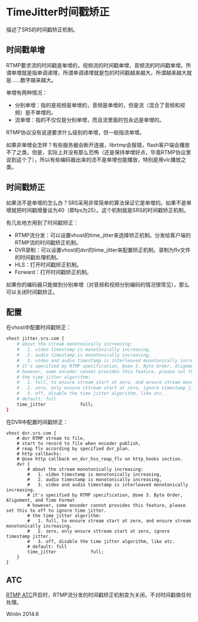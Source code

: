 # TimeJitter时间戳矫正

描述了SRS的时间戳矫正机制。

## 时间戳单增

RTMP要求流的时间戳是单增的，视频流的时间戳单增，音频流的时间戳单增。所谓单增就是指单调递增，所谓单调递增就是包的时间戳越来越大。所谓越来越大就是......数字越来越大。

单增有两种情况：
* 分别单增：指的是视频是单增的，音频是单增的，但是流（混合了音频和视频）是不单增的。
* 流单增：指的不仅仅是分别单增，而且流里面的包永远是单增的。

RTMP协议没有说道要求什么级别的单增，但一般指流单增。

如果非单增会怎样？有些服务器会断开连接，librtmp会报错，flash客户端会播放不了之类。但是，实际上并没有那么恐怖（还是保持单增好点，毕竟RTMP协议里说到这个了），所以有些编码器出来的流不是单增也能播放，特别是用vlc播放之类。

## 时间戳矫正

如果流不是单增的怎么办？SRS采用非常简单的算法保证它是单增的。如果不是单增就把时间戳增量设为40（即fps为25）。这个机制就是SRS的时间戳矫正机制。

有几处地方用到了时间戳矫正：
* RTMP流分发：可以设置vhost的time_jitter来选择矫正机制。分发给客户端的RTMP流的时间戳矫正机制。
* DVR录制：可以设置vhost的dvr的time_jitter来配置矫正机制。录制为flv文件的时间戳处理机制。
* HLS：打开时间戳矫正机制。
* Forward：打开时间戳矫正机制。

如果你的编码器只能做到分别单增（对音频和视频分别编码的情况很常见），那么可以关闭时间戳矫正。

## 配置

在vhost中配置时间戳矫正：

```bash
vhost jitter.srs.com {
    # about the stream monotonically increasing:
    #   1. video timestamp is monotonically increasing, 
    #   2. audio timestamp is monotonically increasing,
    #   3. video and audio timestamp is interleaved monotonically increasing.
    # it's specified by RTMP specification, @see 3. Byte Order, Alignment, and Time Format
    # however, some encoder cannot provides this feature, please set this to off to ignore time jitter.
    # the time jitter algorithm:
    #   1. full, to ensure stream start at zero, and ensure stream monotonically increasing.
    #   2. zero, only ensure sttream start at zero, ignore timestamp jitter.
    #   3. off, disable the time jitter algorithm, like atc.
    # default: full
    time_jitter             full;
}
```

在DVR中配置时间戳矫正：

```
vhost dvr.srs.com {
    # dvr RTMP stream to file,
    # start to record to file when encoder publish,
    # reap flv according by specified dvr_plan.
    # http callbacks:
    # @see http callback on_dvr_hss_reap_flv on http_hooks section.
    dvr {
        # about the stream monotonically increasing:
        #   1. video timestamp is monotonically increasing, 
        #   2. audio timestamp is monotonically increasing,
        #   3. video and audio timestamp is interleaved monotonically increasing.
        # it's specified by RTMP specification, @see 3. Byte Order, Alignment, and Time Format
        # however, some encoder cannot provides this feature, please set this to off to ignore time jitter.
        # the time jitter algorithm:
        #   1. full, to ensure stream start at zero, and ensure stream monotonically increasing.
        #   2. zero, only ensure sttream start at zero, ignore timestamp jitter.
        #   3. off, disable the time jitter algorithm, like atc.
        # default: full
        time_jitter             full;
    }
}
```

## ATC

[RTMP ATC](https://github.com/winlinvip/simple-rtmp-server/wiki/RTMP-ATC)开启时，RTMP流分发的时间戳矫正机制变为关闭，不对时间戳做任何处理。

Winlin 2014.6